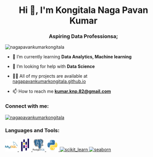 <h1 align="center">Hi 👋, I'm Kongitala Naga Pavan Kumar</h1>
<h3 align="center">Aspiring Data Professionsa;</h3>

<p align="left"> <img src="https://komarev.com/ghpvc/?username=nagapavankumarkongitala&label=Profile%20views&color=0e75b6&style=flat" alt="nagapavankumarkongitala" /> </p>

- 🌱 I’m currently learning **Data Analytics, Machine learning**

- 🤝 I’m looking for help with **Data Science**

- 👨‍💻 All of my projects are available at [nagapavankumarkongitala.github.io](nagapavankumarkongitala.github.io)

- 📫 How to reach me **kumar.knp.82@gmail.com**

<h3 align="left">Connect with me:</h3>
<p align="left">
<a href="https://linkedin.com/in/nagapavankumarkongitala" target="blank"><img align="center" src="https://raw.githubusercontent.com/rahuldkjain/github-profile-readme-generator/master/src/images/icons/Social/linked-in-alt.svg" alt="nagapavankumarkongitala" height="30" width="40" /></a>
</p>

<h3 align="left">Languages and Tools:</h3>
<p align="left"> <a href="https://www.mysql.com/" target="_blank" rel="noreferrer"> <img src="https://raw.githubusercontent.com/devicons/devicon/master/icons/mysql/mysql-original-wordmark.svg" alt="mysql" width="40" height="40"/> </a> <a href="https://pandas.pydata.org/" target="_blank" rel="noreferrer"> <img src="https://raw.githubusercontent.com/devicons/devicon/2ae2a900d2f041da66e950e4d48052658d850630/icons/pandas/pandas-original.svg" alt="pandas" width="40" height="40"/> </a> <a href="https://www.postgresql.org" target="_blank" rel="noreferrer"> <img src="https://raw.githubusercontent.com/devicons/devicon/master/icons/postgresql/postgresql-original-wordmark.svg" alt="postgresql" width="40" height="40"/> </a> <a href="https://www.python.org" target="_blank" rel="noreferrer"> <img src="https://raw.githubusercontent.com/devicons/devicon/master/icons/python/python-original.svg" alt="python" width="40" height="40"/> </a> <a href="https://scikit-learn.org/" target="_blank" rel="noreferrer"> <img src="https://upload.wikimedia.org/wikipedia/commons/0/05/Scikit_learn_logo_small.svg" alt="scikit_learn" width="40" height="40"/> </a> <a href="https://seaborn.pydata.org/" target="_blank" rel="noreferrer"> <img src="https://seaborn.pydata.org/_images/logo-mark-lightbg.svg" alt="seaborn" width="40" height="40"/> </a> </p>


<!---
Nagapavankumarkongitala/Nagapavankumarkongitala is a ✨ special ✨ repository because its `README.md` (this file) appears on your GitHub profile.
You can click the Preview link to take a look at your changes.
--->
